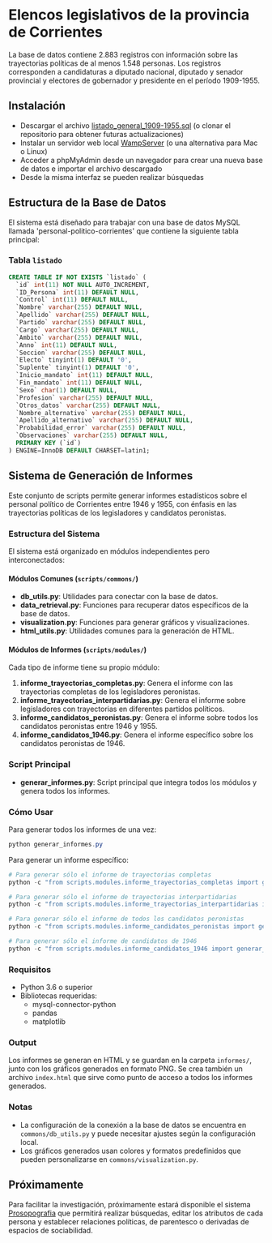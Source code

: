 # Elencos legislativos de la provincia de Corrientes

La base de datos contiene 2.883 registros con información sobre las trayectorias políticas de al menos 1.548 personas. Los registros corresponden a candidaturas a diputado nacional, diputado y senador provincial y electores de gobernador y presidente en el período 1909-1955.

## Instalación

* Descargar el archivo [listado_general_1909-1955.sql](https://github.com/camilokawerin/personal-politico-corrientes/blob/master/listado_general_1909-1955.sql) (o clonar el repositorio para obtener futuras actualizaciones)
* Instalar un servidor web local [WampServer](https://www.wampserver.com/en/) (o una alternativa para Mac o Linux)
* Acceder a phpMyAdmin desde un navegador para crear una nueva base de datos e importar el archivo descargado
* Desde la misma interfaz se pueden realizar búsquedas 

## Estructura de la Base de Datos

El sistema está diseñado para trabajar con una base de datos MySQL llamada 'personal-politico-corrientes' que contiene la siguiente tabla principal:

### Tabla `listado`

```sql
CREATE TABLE IF NOT EXISTS `listado` (
  `id` int(11) NOT NULL AUTO_INCREMENT,
  `ID_Persona` int(11) DEFAULT NULL,
  `Control` int(11) DEFAULT NULL,
  `Nombre` varchar(255) DEFAULT NULL,
  `Apellido` varchar(255) DEFAULT NULL,
  `Partido` varchar(255) DEFAULT NULL,
  `Cargo` varchar(255) DEFAULT NULL,
  `Ambito` varchar(255) DEFAULT NULL,
  `Anno` int(11) DEFAULT NULL,
  `Seccion` varchar(255) DEFAULT NULL,
  `Electo` tinyint(1) DEFAULT '0',
  `Suplente` tinyint(1) DEFAULT '0',
  `Inicio_mandato` int(11) DEFAULT NULL,
  `Fin_mandato` int(11) DEFAULT NULL,
  `Sexo` char(1) DEFAULT NULL,
  `Profesion` varchar(255) DEFAULT NULL,
  `Otros_datos` varchar(255) DEFAULT NULL,
  `Nombre_alternativo` varchar(255) DEFAULT NULL,
  `Apellido_alternativo` varchar(255) DEFAULT NULL,
  `Probabilidad_error` varchar(255) DEFAULT NULL,
  `Observaciones` varchar(255) DEFAULT NULL,
  PRIMARY KEY (`id`)
) ENGINE=InnoDB DEFAULT CHARSET=latin1;
```

## Sistema de Generación de Informes

Este conjunto de scripts permite generar informes estadísticos sobre el personal político de Corrientes entre 1946 y 1955, con énfasis en las trayectorias políticas de los legisladores y candidatos peronistas.

### Estructura del Sistema

El sistema está organizado en módulos independientes pero interconectados:

#### Módulos Comunes (`scripts/commons/`)

- **db_utils.py**: Utilidades para conectar con la base de datos.
- **data_retrieval.py**: Funciones para recuperar datos específicos de la base de datos.
- **visualization.py**: Funciones para generar gráficos y visualizaciones.
- **html_utils.py**: Utilidades comunes para la generación de HTML.

#### Módulos de Informes (`scripts/modules/`)

Cada tipo de informe tiene su propio módulo:

1. **informe_trayectorias_completas.py**: Genera el informe con las trayectorias completas de los legisladores peronistas.
2. **informe_trayectorias_interpartidarias.py**: Genera el informe sobre legisladores con trayectorias en diferentes partidos políticos.
3. **informe_candidatos_peronistas.py**: Genera el informe sobre todos los candidatos peronistas entre 1946 y 1955.
4. **informe_candidatos_1946.py**: Genera el informe específico sobre los candidatos peronistas de 1946.

### Script Principal

- **generar_informes.py**: Script principal que integra todos los módulos y genera todos los informes.

### Cómo Usar

Para generar todos los informes de una vez:

```powershell
python generar_informes.py
```

Para generar un informe específico:

```powershell
# Para generar sólo el informe de trayectorias completas
python -c "from scripts.modules.informe_trayectorias_completas import generar_informe_trayectorias_completas; generar_informe_trayectorias_completas()"

# Para generar sólo el informe de trayectorias interpartidarias
python -c "from scripts.modules.informe_trayectorias_interpartidarias import generar_informe_trayectorias_interpartidarias; generar_informe_trayectorias_interpartidarias()"

# Para generar sólo el informe de todos los candidatos peronistas
python -c "from scripts.modules.informe_candidatos_peronistas import generar_informe_candidatos_peronistas; generar_informe_candidatos_peronistas()"

# Para generar sólo el informe de candidatos de 1946
python -c "from scripts.modules.informe_candidatos_1946 import generar_informe_candidatos_1946; generar_informe_candidatos_1946()"
```

### Requisitos

- Python 3.6 o superior
- Bibliotecas requeridas:
  - mysql-connector-python
  - pandas
  - matplotlib

### Output

Los informes se generan en HTML y se guardan en la carpeta `informes/`, junto con los gráficos generados en formato PNG. Se crea también un archivo `index.html` que sirve como punto de acceso a todos los informes generados.

### Notas

- La configuración de la conexión a la base de datos se encuentra en `commons/db_utils.py` y puede necesitar ajustes según la configuración local.
- Los gráficos generados usan colores y formatos predefinidos que pueden personalizarse en `commons/visualization.py`.

## Próximamente

Para facilitar la investigación, próximamente estará disponible el sistema [Prosopografia](https://github.com/camilokawerin/prosopografia) que permitirá realizar búsquedas, editar los atributos de cada persona y establecer relaciones políticas, de parentesco o derivadas de espacios de sociabilidad.
